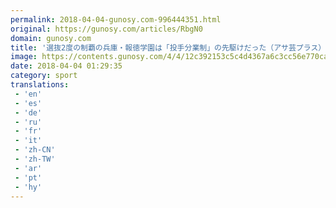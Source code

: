 ```yaml
---
permalink: 2018-04-04-gunosy.com-996444351.html
original: https://gunosy.com/articles/RbgN0
domain: gunosy.com
title: '選抜2度の制覇の兵庫・報徳学園は「投手分業制」の先駆けだった（アサ芸プラス） - グノシー'
image: https://contents.gunosy.com/4/4/12c392153c5c4d4367a6c3cc56e770ca_content.jpg
date: 2018-04-04 01:29:35
category: sport
translations: 
 - 'en'
 - 'es'
 - 'de'
 - 'ru'
 - 'fr'
 - 'it'
 - 'zh-CN'
 - 'zh-TW'
 - 'ar'
 - 'pt'
 - 'hy'
---
```


